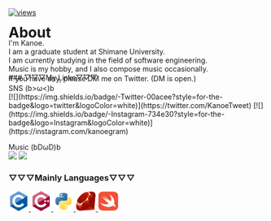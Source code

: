 <!--This is the README for the github profile-->
<a href="https://github.com/KanoeGitHub"><img alt="views" title="Github views" src="https://komarev.com/ghpvc/?username=KanoeGitHub&style=flat-square" width="125"/></a>

<h1 align="left" style="margin: 0px 0px -5px 0px;">About</h1>
I'm Kanoe.<br>
I am a graduate student at Shimane University.<br>
I am currently studying in the field of software engineering.<br>
Music is my hobby, and I also compose music occasionally.<br>
### ▽▽▽My Links▽▽▽
<p style="margin:-15px 0px -15px 0px;">If you have any, please DM me on Twitter. (DM is  open.)</p>
<br>
SNS‪ (b>ω<)‬b<br>
[![](https://img.shields.io/badge/-Twitter-00acee?style=for-the-badge&logo=twitter&logoColor=white)](https://twitter.com/KanoeTweet)
[![](https://img.shields.io/badge/-Instagram-734e30?style=for-the-badge&logo=Instagram&logoColor=white)](https://instagram.com/kanoegram)

Music (bDωD)b<br>
[![](https://img.shields.io/badge/-Soundcloud-orange?style=for-the-badge&logo=soundcloud&logoColor=white)](https://soundcloud.com/kanoestudio)
[![](https://img.shields.io/badge/-Youtube-red?style=for-the-badge&logo=Youtube&logoColor=white)](https://www.youtube.com/c/Kanoe)

<h3 align="left">▽▽▽Mainly Languages▽▽▽</h3>
<p align="left"> <a href="https://www.cprogramming.com/" target="_blank"> <img src="https://raw.githubusercontent.com/devicons/devicon/master/icons/c/c-original.svg" alt="c" width="40" height="40"/> </a> <a href="https://www.w3schools.com/cpp/" target="_blank"> <img src="https://raw.githubusercontent.com/devicons/devicon/master/icons/cplusplus/cplusplus-original.svg" alt="cplusplus" width="40" height="40"/> </a> <a href="https://www.python.org" target="_blank"> <img src="https://raw.githubusercontent.com/devicons/devicon/master/icons/python/python-original.svg" alt="python" width="40" height="40"/> </a> <a href="https://www.ruby-lang.org/en/" target="_blank"> <img src="https://raw.githubusercontent.com/devicons/devicon/master/icons/ruby/ruby-original.svg" alt="ruby" width="40" height="40"/> </a> <a href="https://developer.apple.com/swift/" target="_blank"> <img src="https://raw.githubusercontent.com/devicons/devicon/master/icons/swift/swift-original.svg" alt="swift" width="40" height="40"/> </a> </p>